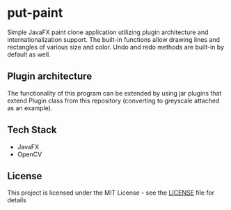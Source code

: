 # put-paint
Simple JavaFX paint clone application utilizing plugin architecture and internationalization support.
The built-in functions allow drawing lines and rectangles of various size and color.
Undo and redo methods are built-in by default as well.

## Plugin architecture
The functionality of this program can be extended by using jar plugins that extend Plugin class from this repository 
(converting to greyscale attached as an example).

## Tech Stack
* JavaFX
* OpenCV

## License
This project is licensed under the MIT License - see the [LICENSE](LICENSE) file for details
